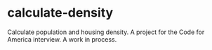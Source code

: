 # calculate-density
Calculate population and housing density. A project for the Code for America interview. A work in process.
